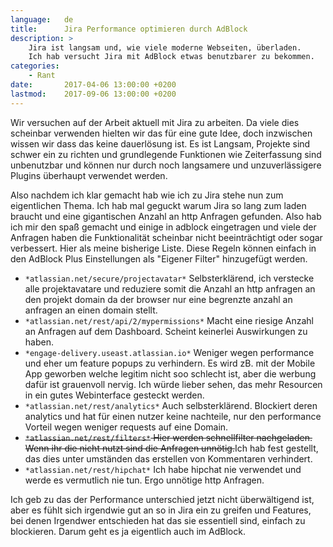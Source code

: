```yaml
---
language:   de
title:      Jira Performance optimieren durch AdBlock
description: >
    Jira ist langsam und, wie viele moderne Webseiten, überladen.
    Ich hab versucht Jira mit AdBlock etwas benutzbarer zu bekommen.
categories:
    - Rant
date:       2017-04-06 13:00:00 +0200
lastmod:    2017-09-06 13:00:00 +0200
---
```


Wir versuchen auf der Arbeit aktuell mit Jira zu arbeiten. Da viele dies scheinbar verwenden hielten wir das für eine gute Idee, doch inzwischen wissen wir dass das keine dauerlösung ist. Es ist Langsam, Projekte sind schwer ein zu richten und grundlegende Funktionen wie Zeiterfassung sind unbenutzbar und können nur durch noch langsamere und unzuverlässigere Plugins überhaupt verwendet werden.
 
Also nachdem ich klar gemacht hab wie ich zu Jira stehe nun zum eigentlichen Thema. Ich hab mal geguckt warum Jira so lang zum laden braucht und eine gigantischen Anzahl an http Anfragen gefunden. Also hab ich mir den spaß gemacht und einige in adblock eingetragen und viele der Anfragen haben die Funktionalität scheinbar nicht beeinträchtigt oder sogar verbessert. Hier als meine bisherige Liste. Diese Regeln können einfach in den AdBlock Plus Einstellungen als "Eigener Filter" hinzugefügt werden.

- `*atlassian.net/secure/projectavatar*` Selbsterklärend, ich verstecke alle projektavatare und reduziere somit die Anzahl an http anfragen an den projekt domain da der browser nur eine begrenzte anzahl an anfragen an einen domain stellt.
- `*atlassian.net/rest/api/2/mypermissions*` Macht eine riesige Anzahl an Anfragen auf dem Dashboard. Scheint keinerlei Auswirkungen zu haben.
- `*engage-delivery.useast.atlassian.io*` Weniger wegen performance und eher um feature popups zu verhindern. Es wird zB. mit der Mobile App geworben welche legitim nicht soo schlecht ist, aber die werbung dafür ist grauenvoll nervig. Ich würde lieber sehen, das mehr Resourcen in ein gutes Webinterface gesteckt werden.
- `*atlassian.net/rest/analytics*` Auch selbsterklärend. Blockiert deren analytics und hat für einen nutzer keine nachteile, nur den performance Vorteil wegen weniger requests auf eine Domain.
- ~~`*atlassian.net/rest/filters*` Hier werden schnellfilter nachgeladen. Wenn ihr die nicht nutzt sind die Anfragen unnötig.~~Ich hab fest gestellt, das dies unter umständen das erstellen von Kommentaren verhindert.
- `*atlassian.net/rest/hipchat*` Ich habe hipchat nie verwendet und werde es vermutlich nie tun. Ergo unnötige http Anfragen.

Ich geb zu das der Performance unterschied jetzt nicht überwältigend ist, aber es fühlt sich irgendwie gut an so in Jira ein zu greifen und Features, bei denen Irgendwer entschieden hat das sie essentiell sind, einfach zu blockieren. Darum geht es ja eigentlich auch im AdBlock.
